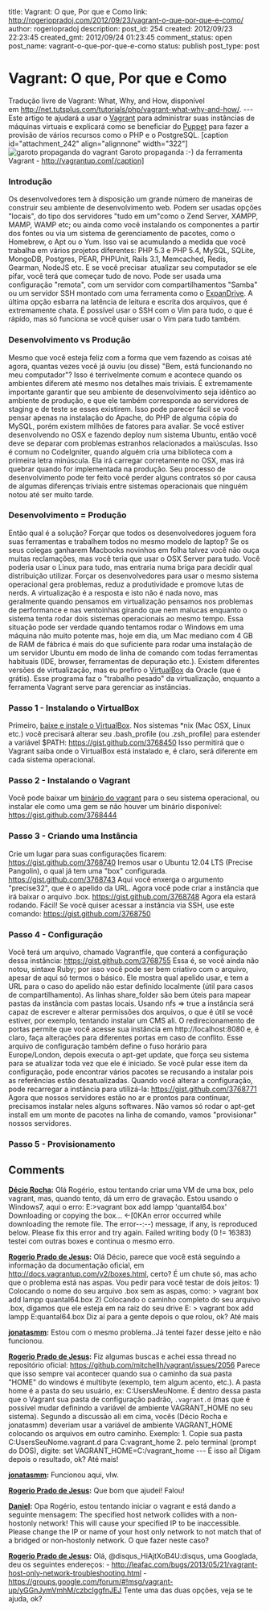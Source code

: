 title: Vagrant: O que, Por que e Como
link: http://rogeriopradoj.com/2012/09/23/vagrant-o-que-por-que-e-como/
author: rogeriopradoj
description: 
post_id: 254
created: 2012/09/23 22:23:45
created_gmt: 2012/09/24 01:23:45
comment_status: open
post_name: vagrant-o-que-por-que-e-como
status: publish
post_type: post

# Vagrant: O que, Por que e Como

Tradução livre de Vagrant: What, Why, and How, disponível em <http://net.tutsplus.com/tutorials/php/vagrant-what-why-and-how/>. \--- Este artigo te ajudará a usar o [Vagrant](http://vagrantup.com/) para administrar suas instâncias de máquinas virtuais e explicará como se beneficiar do [Puppet](http://puppetlabs.com/puppet/puppet-enterprise/) para fazer a provisão de vários recursos como o PHP e o PostgreSQL. [caption id="attachment_242" align="alignnone" width="322"]![garoto propaganda do vagrant](/wp-content/uploads/2012/07/Vagrant-Virtualized-development-for-the-masses..png) Garoto propaganda :-) da ferramenta Vagrant - http://vagrantup.com[/caption] 

### Introdução

Os desenvolvedores tem à disposição um grande número de maneiras de construir seu ambiente de desenvolvimento web. Podem ser usadas opções "locais", do tipo dos servidores "tudo em um"como o Zend Server, XAMPP, MAMP, WAMP etc; ou ainda como você instalando os componentes a partir dos fontes ou via um sistema de gerenciamento de pacotes, como o Homebrew, o Apt ou o Yum. Isso vai se acumulando a medida que você trabalha em vários projetos diferentes: PHP 5.3 e PHP 5.4, MySQL, SQLite, MongoDB, Postgres, PEAR, PHPUnit, Rails 3.1, Memcached, Redis, Gearman, NodeJS etc. E se você precisar  atualizar seu computador se ele pifar, você terá que começar tudo de novo. Pode ser usada uma configuração "remota", com um servidor com compartilhamentos "Samba" ou um servidor SSH montado com uma ferramenta como o [ExpanDrive](http://www.expandrive.com/). A última opção esbarra na latência de leitura e escrita dos arquivos, que é extremamente chata. É possível usar o SSH com o Vim para tudo, o que é rápido, mas só funciona se você quiser usar o Vim para tudo também. 

### Desenvolvimento vs Produção

Mesmo que você esteja feliz com a forma que vem fazendo as coisas até agora, quantas vezes você já ouviu (ou disse) "Bem, está funcionando no meu computador"? Isso é terrivelmente comum e acontece quando os ambientes diferem até mesmo nos detalhes mais triviais. É extremamente importante garantir que seu ambiente de desenvolvimento seja idêntico ao ambiente de produção, e que ele também corresponda ao servidores de staging e de teste se esses existirem. Isso pode parecer fácil se você pensar apenas na instalação do Apache, do PHP de alguma cópia do MySQL, porém existem milhões de fatores para avaliar. Se você estiver desenvolvendo no OSX e fazendo deploy num sistema Ubuntu, então você deve se deparar com problemas estranhos relacionados a maiúsculas. Isso é comum no CodeIgniter, quando alguém cria uma biblioteca com a primeira letra minúscula. Ela irá carregar corretamente no OSX, mas irá quebrar quando for implementada na produção. Seu processo de desenvolvimento pode ter feito você perder alguns contratos só por causa de algumas diferenças triviais entre sistemas operacionais que ninguém notou até ser muito tarde. 

### Desenvolvimento = Produção

Então qual é a solução? Forçar que todos os desenvolvedores joguem fora suas ferramentas e trabalhem todos no mesmo modelo de laptop? Se os seus colegas ganharem Macbooks novinhos em folha talvez você não ouça muitas reclamações, mas você teria que usar o OSX Server para tudo. Você poderia usar o Linux para tudo, mas entraria numa briga para decidir qual distribuição utilizar. Forçar os desenvolvedores para usar o mesmo sistema operacional gera problemas, reduz a produtividade e promove lutas de nerds. A virtualização é a resposta e isto não é nada novo, mas geralmente quando pensamos em virtualização pensamos nos problemas de performance e nas ventoinhas girando que nem malucas enquanto o sistema tenta rodar dois sistemas operacionais ao mesmo tempo. Essa situação pode ser verdade quando tentamos rodar o Windows em uma máquina não muito potente mas, hoje em dia, um Mac mediano com 4 GB de RAM de fábrica é mais do que suficiente para rodar uma instalação de um servidor Ubuntu em modo de linha de comando com todas ferramentas habituais (IDE, browser, ferramentas de depuração etc.). Existem diferentes versões de virtualização, mas eu prefiro o [VirtualBox](https://www.virtualbox.org/) da Oracle (que é grátis). Esse programa faz o "trabalho pesado" da virtualização, enquanto a ferramenta Vagrant serve para gerenciar as instâncias. 

### Passo 1 - **Instalando o VirtualBox**

Primeiro, [baixe e instale o VirtualBox](http://www.virtualbox.org/wiki/Downloads). Nos sistemas *nix (Mac OSX, Linux etc.) você precisará alterar seu .bash_profile (ou .zsh_profile) para estender a variável $PATH: https://gist.github.com/3768450 Isso permitirá que o Vagrant saiba onde o VirtualBox está instalado e, é claro, será diferente em cada sistema operacional. 

### Passo 2 - **Instalando o Vagrant**

Você pode baixar um [binário do vagrant](http://downloads.vagrantup.com/) para o seu sistema operacional, ou instalar ele como uma gem se não houver um binário disponível: https://gist.github.com/3768444 

### Passo 3 - **Criando uma Instância**

Crie um lugar para suas configurações ficarem: https://gist.github.com/3768740 Iremos usar o Ubuntu 12.04 LTS (Precise Pangolin), o qual já tem uma "box" configurada. https://gist.github.com/3768743 Aqui você enxerga o argumento "precise32", que é o apelido da URL. Agora você pode criar a instância que irá baixar o arquivo .box. https://gist.github.com/3768748 Agora ela estará rodando. Fácil! Se você quiser acessar a instância via SSH, use este comando: https://gist.github.com/3768750 

### Passo 4 - **Configuração**

Você terá um arquivo, chamado Vagrantfile, que conterá a configuração dessa instância: https://gist.github.com/3768755 Essa é, se você ainda não notou, sintaxe Ruby; por isso você pode ser bem criativo com o arquivo, apesar de aqui só termos o básico. Ele mostra qual apelido usar, e tem a URL para o caso do apelido não estar definido localmente (útil para casos de compartilhamento). As linhas share_folder são bem úteis para mapear pastas da instância com pastas locais. Usando nfs => true a instância será capaz de escrever e alterar permissões dos arquivos, o que é útil se você estiver, por exemplo, tentando instalar um CMS ali. O redirecionamento de portas permite que você acesse sua instância em http://localhost:8080 e, é claro, faça alterações para diferentes portas em caso de conflito. Esse arquivo de configuração também define o fuso horário para Europe/London, depois executa o apt-get update, que força seu sistema para se atualizar toda vez que ele é iniciado. Se você pular esse item da configuração, pode encontrar vários pacotes se recusando a instalar pois as referências estão desatualizadas. Quando você alterar a configuração, pode recarregar a instância para utilizá-la: https://gist.github.com/3768771 Agora que nossos servidores estão no ar e prontos para continuar, precisamos instalar neles alguns softwares. Não vamos só rodar o apt-get install em um monte de pacotes na linha de comando, vamos "provisionar" nossos servidores. 

### Passo 5 - **Provisionamento**

## Comments

**[Décio Rocha](#1592 "2013-08-20 14:01:00"):** Olá Rogério, estou tentando criar uma VM de uma box, pelo vagrant, mas, quando tento, dá um erro de gravação. Estou usando o Windows7, aqui o erro: E:>vagrant box add lampp 'quantal64.box' Downloading or copying the box... ←[0KAn error occurred while downloading the remote file. The error--:--) message, if any, is reproduced below. Please fix this error and try again. Failed writing body (0 != 16383) testei com outras boxes e continua o mesmo erro.

**[Rogerio Prado de Jesus](#1594 "2013-08-20 22:56:00"):** Olá Décio, parece que você está seguindo a informação da documentação oficial, em http://docs.vagrantup.com/v2/boxes.html, certo? É um chute só, mas acho que o problema está nas aspas. Vou pedir para você testar de dois jeitos: 1) Colocando o nome do seu arquivo .box sem as aspas, como: > vagrant box add lampp quantal64.box 2) Colocando o caminho completo do seu arquivo .box, digamos que ele esteja em na raiz do seu drive E: > vagrant box add lampp E:quantal64.box Diz aí para a gente depois o que rolou, ok? Até mais

**[jonatasmm](#1601 "2013-09-14 20:51:00"):** Estou com o mesmo problema..Já tentei fazer desse jeito e não funcionou.

**[Rogerio Prado de Jesus](#1602 "2013-09-15 10:56:00"):** Fiz algumas buscas e achei essa thread no repositório oficial: https://github.com/mitchellh/vagrant/issues/2056 Parece que isso sempre vai acontecer quando sua o caminho da sua pasta "HOME" do windows é multibyte (exemplo, tem algum acento, etc.). A pasta home é a pasta do seu usuário, ex: C:UsersMeuNome. É dentro dessa pasta que o Vagrant sua pasta de configuração padrão, `.vagrant.d` (mas que é possível mudar definindo a variável de ambiente VAGRANT_HOME no seu sistema). Segundo a discussão ali em cima, vocês (Décio Rocha e jonatasmm) deveriam usar a variável de ambiente VAGRANT_HOME colocando os arquivos em outro caminho. Exemplo: 1\. Copie sua pasta C:UsersSeuNome.vagrant.d para C:vagrant_home 2\. pelo terminal (prompt do DOS), digite: set VAGRANT_HOME=C:/vagrant_home \--- É isso aí! Digam depois o resultado, ok? Até mais!

**[jonatasmm](#1603 "2013-09-15 17:29:00"):** Funcionou aqui, vlw.

**[Rogerio Prado de Jesus](#1604 "2013-09-15 17:30:00"):** Que bom que ajudei! Falou!

**[Daniel](#1608 "2013-10-30 23:09:00"):** Opa Rogério, estou tentando iniciar o vagrant e está dando a seguinte mensagem: The specified host network collides with a non-hostonly network! This will cause your specified IP to be inaccessible. Please change the IP or name of your host only network to not match that of a bridged or non-hostonly network. O que fazer neste caso?

**[Rogerio Prado de Jesus](#1609 "2013-11-02 10:02:00"):** Olá, @disqus_HiAjtXoB4U:disqus, uma Googlada, deu os seguintes endereços: \- http://leafac.com/bugs/2013/05/21/vagrant-host-only-network-troubleshooting.html \- https://groups.google.com/forum/#!msg/vagrant-up/yGGnJymVmhM/czbcIggfnJEJ Tente uma das duas opções, veja se te ajuda, ok?

